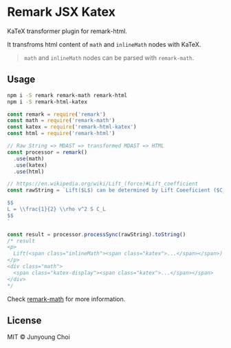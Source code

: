 # Remark JSX Katex

KaTeX transformer plugin for remark-html.

It transfroms html content of `math` and `inlineMath` nodes with KaTeX.

> `math` and `inlineMath` nodes can be parsed with `remark-math`.

## Usage

```sh
npm i -S remark remark-math remark-html
npm i -S remark-html-katex
```

```js
const remark = require('remark')
const math = require('remark-math')
const katex = require('remark-html-katex')
const html = require('remark-html')

// Raw String => MDAST => transformed MDAST => HTML
const processor = remark()
  .use(math)
  .use(katex)
  .use(html)

// https://en.wikipedia.org/wiki/Lift_(force)#Lift_coefficient
const rawString = `Lift($L$) can be determined by Lift Coeeficient ($C_L$) like the following equation.

$$
L = \\frac{1}{2} \\rho v^2 S C_L
$$
`

const result = processor.processSync(rawString).toString()
/* result
<p>
  Lift(<span class="inlineMath"><span class="katex">...</span></span>) can be determined by Lift Coeeficient (<span class="inlineMath"><span class="katex">...</span></span>) like the following equation.
</p>
<div class="math">
  <span class="katex-display"><span class="katex">...</span></span>
</div>
*/
```

Check [remark-math](https://github.com/rokt33r/remark-math) for more information.

## License

MIT © Junyoung Choi
